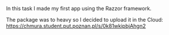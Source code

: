 In this task I made my first app using the Razzor framework.

The package was to heavy so I decided to upload it in the Cloud:
https://chmura.student.put.poznan.pl/s/0k81wkipbjAhgn2
